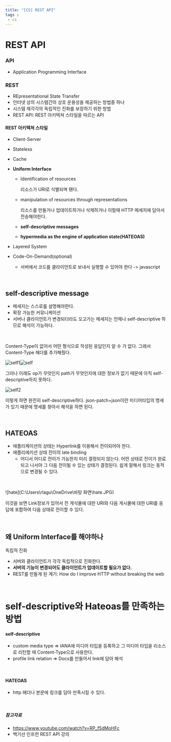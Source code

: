```yaml
---
title: "[CS] REST API"
tags : 
 - cs
---
```




# REST API

### API

* Application Programming Interface

### REST

* REpresentational State Transfer
* 인터넷 상의 시스템간의 상호 운용성을 제공하는 방법중 하나
* 시스템 제각각의 독립적인 진화를 보장하기 위한 방법
* REST API: REST 아키텍쳐 스타일을 따르는 API

#### REST 아키텍쳐 스타일

* Client-Server

* Stateless

* Cache

* **Uniform Interface**

  * Identification of resources

    리소스가 URI로 식별되며 됀다.

  * manipulation of resources through representations

    리소스를 만들거나 업데이트하거나 삭제하거나 이럴때 HTTP 메세지에 담아서 전송해야한다.

  * **self-descriptive messages**

  * **hypermedia as the engine of application state(HATEOAS)**

* Layered System

* Code-On-Demand(optional)

  * 서버에서 코드를 클라이언트로 보내서 실행할 수 있어야 한다 -> javascript

<br/>

## self-descriptive message

*	메세지는 스스로를 설명해야한다.
*	확장 가능한 커뮤니케이션
  *	서버나 클라이언트가 변경되더라도 오고가는 메세지는 언제나 self-descriptive 하므로 해석이 가능하다.

<br/>

Content-Type이 없어서 어떤 형식으로 작성된 응답인지 알 수 가 없다. 그래서 Content-Type 헤더를 추가해줬다.

![self1](https://user-images.githubusercontent.com/46040824/104153388-98434280-5425-11eb-8f1d-2346d36e5ee6.JPG)![self](https://user-images.githubusercontent.com/46040824/104153389-99746f80-5425-11eb-973d-5e65d841df3d.JPG)

그러나 이래도 op가 무엇인지 path가 무엇인지에 대한 정보가 없기 때문에 아직 self-descriptive하지 못하다.
<br/>

![self2](https://user-images.githubusercontent.com/46040824/104153618-25869700-5426-11eb-8a69-87750078ff7d.JPG)

이렇게 하면 완전히 self-descriptive하다. json-patch+json이란 미디어타입의 명세가 있기 때문에 명세를 찾아서 해석을 하면 된다.

<br/>

## HATEOAS

* 애플리케이션의 상태는 Hyperlink를 이용해서 전이되어야 한다.
* 애플리에키션 상태 전이의 late binding
  * 어디서 어디로 전이가 가능한지 미리 결정되지 않는다. 어떤 상태로 전이가 완료되고 나서야 그 다음 전이될 수 있는 상태가 결정된다. 쉽게 말해서 링크는 동적으로 변경될 수 있다.

<br/>

![hate](C:\Users\rlagu\OneDrive\바탕 화면\hate.JPG)

이것을 보면 Link정보가 있어서 전 게식물에 대한 URI와 다음 게시물에 대한 URI를 응답에 포함하여 다음 상태로 전이할 수 있다.

<br/>

## 왜 **Uniform Interface**를 해야하나

독립적 진화

* 서버와 클라이언트가 각각 독립적으로 진화한다.
* **서버의 기능이 변경되어도 클라이언트가 업데이트할 필요가 없다.**
* REST를 만들게 된 계기: How do I improve HTTP without breaking the web

<br/>

# self-descriptive와 Hateoas를 만족하는 방법

#### self-descriptive

*	custom media type => IANA에 미디어 타입을 등록하고 그 미디어 타입을 리소스로 리턴할 때 Content-Type으로 사용한다.
*	profile link relation => Docs를 만들어서 link에 담아 해석

<br/>

#### HATEOAS

* http 헤더나 본문에 링크를 담아 만족시킬 수 있다.

<br/>

##### 참고자료

* https://www.youtube.com/watch?v=RP_f5dMoHFc
* 백기선 인프런 REST API 강의

